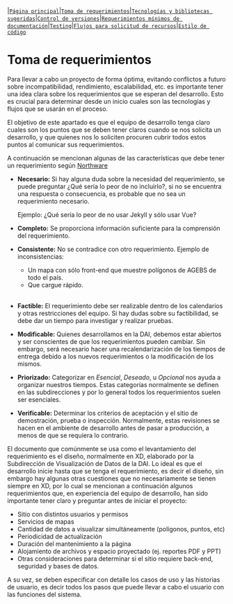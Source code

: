 |[`Página principal`](https://conacyt-dai.github.io/protocolo-desarrollo/)|[`Toma de requerimientos`](https://conacyt-dai.github.io/protocolo-desarrollo/toma_de_requerimientos.html)|[`Tecnologías y bibliotecas sugeridas`](https://conacyt-dai.github.io/protocolo-desarrollo/tecnologias_y_bibliotecas.html)|[`Control de versiones`](https://conacyt-dai.github.io/protocolo-desarrollo/control_versiones.html)|[`Requerimientos mínimos de documentación`](https://conacyt-dai.github.io/protocolo-desarrollo/documentacion_de_proyectos.html)|[`Testing`](https://conacyt-dai.github.io/protocolo-desarrollo/testing.html)|[`Flujos para solicitud de recursos`](https://conacyt-dai.github.io/protocolo-desarrollo/solicitud_de_recursos.html)|[`Estilo de código`](https://conacyt-dai.github.io/protocolo-desarrollo/estilo_de_codigo.html)

# Toma de requerimientos

Para llevar a cabo un proyecto de forma óptima, evitando conflictos a futuro sobre incompatibilidad, rendimiento, escalabilidad, etc. es importante tener una idea clara sobre los requerimientos que se esperan del desarrollo. Esto es crucial para determinar desde un inicio cuales son las tecnologías y flujos que se usarán en el proceso.

El objetivo de este apartado es que el equipo de desarrollo tenga claro cuales son los puntos que se deben tener claros cuando se nos solicita un desarrollo, y que quienes nos lo soliciten procuren cubrir todos estos puntos al comunicar sus requerimientos.

A continuación se mencionan algunas de las características que debe tener un requerimiento según [Northware](https://www.northware.mx/2012/01/15/tecnicas_efectivas_toma_requerimientos/)

* **Necesario:** Si hay alguna duda sobre la necesidad del requerimiento, se puede preguntar ¿Qué sería lo peor de no incluirlo?, si no se encuentra una respuesta o consecuencia, es probable que no sea un requerimiento necesario. 

	Ejemplo: ¿Qué sería lo peor de no usar Jekyll y sólo usar Vue?

* **Completo:** Se proporciona información suficiente para la comprensión del requerimiento.

* **Consistente:** No se contradice con otro requerimiento. Ejemplo de inconsistencias:
	* Un mapa con sólo front-end que muestre polígonos de AGEBS de todo el país.
	* Que cargue rápido.<br><br>

* **Factible:** El requerimiento debe ser realizable dentro de los calendarios y otras restricciones del equipo. Si hay dudas sobre su factibilidad, se debe dar un tiempo para investigar y realizar pruebas.

* **Modificable:** Quienes desarrollamos en la DAI, debemos estar abiertos y ser conscientes de que los requerimientos pueden cambiar. Sin embargo, será necesario hacer una recalendarización de los tiempos de entrega debido a los nuevos requerimientos o la modificación de los mismos.

* **Priorizado:** Categorizar en _Esencial_, _Deseado_, u _Opcional_ nos ayuda a organizar nuestros tiempos. Estas categorías normalmente se definen en las subdirecciones y por lo general todos los requerimientos suelen ser esenciales.

* **Verificable:** Determinar los criterios de aceptación y el sitio de demostración, prueba o inspección. Normalmente, estas revisiones se hacen en el ambiente de desarrollo antes de pasar a producción, a menos de que se requiera lo contrario.




El documento que comúnmente se usa como el levantamiento del requerimiento es el diseño, normalmente en XD, elaborado por la Subdirección de Visualización de Datos de la DAI. Lo ideal es que el desarrollo inicie hasta que se tenga el requerimiento, es decir el diseño, sin embargo hay algunas otras cuestiones que no necesariamente se tienen siempre en XD, por lo cual se mencionan a continuación algunos requerimientos que, en experiencia del equipo de desarrollo, han sido importante tener claro y preguntar antes de iniciar el proyecto:

* Sitio con distintos usuarios y permisos
* Servicios de mapas
* Cantidad de datos a visualizar  simultáneamente (polígonos, puntos, etc)
* Periodicidad de actualización
* Duración del mantenimiento a la página
* Alojamiento de archivos y espacio proyectado (ej. reportes PDF y PPT)
* Otras consideraciones para determinar si el sitio requiere back-end, seguridad y bases de datos.

A su vez, se deben especificar con detalle los casos de uso y las historias de usuario, es decir todos los pasos que puede llevar a cabo el usuario con las funciones del sistema.